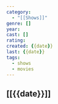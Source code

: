 ```yaml
---
category:
  - "[[Shows]]"
genre: []
year: 
cast: []
rating: 
created: {{date}}
last: {{date}}
tags:
  - shows
  - movies
---
```

## [[{{date}}]]

